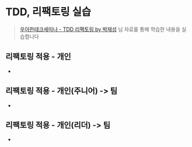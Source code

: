 # TDD, 리팩토링 실습
> [우아한테크세미나 - TDD 리팩토링 by 박재성](https://www.youtube.com/watch?v=bIeqAlmNRrA&t=1307s) 님 자료를 통해 학습한 내용을 실습합니다

## 리팩토링 적용 - 개인
*

## 리팩토링 적용 - 개인(주니어) -> 팀
*

## 리팩토링 적용 - 개인(리더) -> 팀
*
